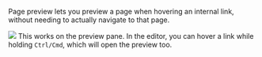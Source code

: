 Page preview lets you preview a page when hovering an internal link, without needing to actually navigate to that page.

![](/images/Pasted%20image%2013.png)
This works on the preview pane. In the editor, you can hover a link while holding `Ctrl/Cmd`, which will open the preview too.
